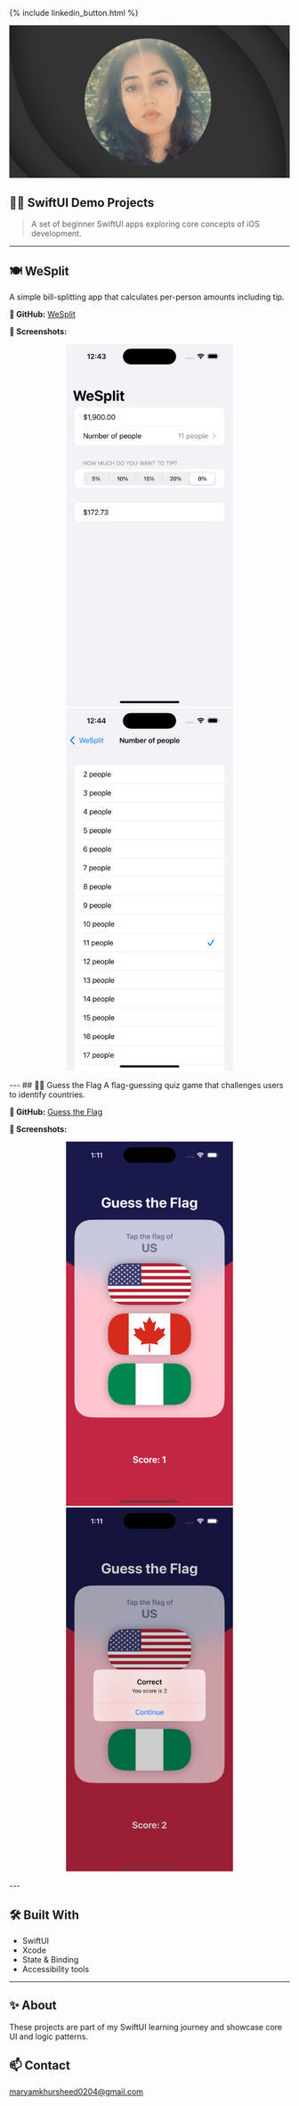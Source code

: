 
{% include linkedin_button.html %}

<img src="assets/maryam-photo.jpg" alt="Maryam Khursheed">

## 🧑‍💻 SwiftUI Demo Projects

> A set of beginner SwiftUI apps exploring core concepts of iOS development.

---
## 🍽️ WeSplit  
A simple bill-splitting app that calculates per-person amounts including tip.

**🔗 GitHub:** [WeSplit](https://github.com/dev-maryamkhursheed/WeSplit)

**📸 Screenshots:** 
<p align="center">
  <img src="https://raw.githubusercontent.com/dev-maryamkhursheed/WeSplit/main/Screenshots/1.png" width="300" alt="Screenshot 1">
  <img src="https://raw.githubusercontent.com/dev-maryamkhursheed/WeSplit/main/Screenshots/2.png" width="300" alt="Screenshot 2">
</p>
---
## 🏳️‍🌈 Guess the Flag  
A flag-guessing quiz game that challenges users to identify countries.

**🔗 GitHub:** [Guess the Flag](https://github.com/yourusername/guess-the-flag)

**📸 Screenshots:**  
<p align="center">
  <img src="https://raw.githubusercontent.com/dev-maryamkhursheed/guess-the-flag-app/main/Screenshots/1.png" width="300" alt="Screenshot 1">
  <img src="https://raw.githubusercontent.com/dev-maryamkhursheed/guess-the-flag-app/main/Screenshots/2.png" width="300" alt="Screenshot 2">
</p>
---

## 🛠️ Built With

- SwiftUI
- Xcode
- State & Binding
- Accessibility tools

---

## ✨ About

These projects are part of my SwiftUI learning journey and showcase core UI and logic patterns.





## 📫 Contact
maryamkhursheed0204@gmail.com

